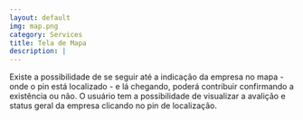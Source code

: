```yaml
---
layout: default
img: map.png
category: Services
title: Tela de Mapa
description: |
---
```

Existe a possibilidade de se seguir at&eacute; a indica&ccedil;&atilde;o da empresa no mapa - onde o pin est&aacute; localizado - e l&aacute; chegando, poder&aacute; 
contribuir confirmando a exist&ecirc;ncia ou n&atilde;o. O usu&aacute;rio tem a possibilidade de visualizar a avali&ccedil;&atilde;o e status geral da empresa
clicando no pin de localiza&ccedil;&atilde;o.